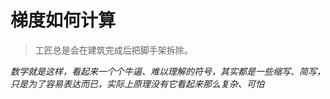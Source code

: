 # 梯度如何计算
> 工匠总是会在建筑完成后把脚手架拆除。  

*数学就是这样，看起来一个个牛逼、难以理解的符号，其实都是一些缩写、简写，只是为了容易表达而已，实际上原理没有它看起来那么复杂、可怕*

